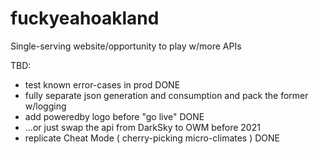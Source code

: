 fuckyeahoakland
===============
Single-serving website/opportunity to play w/more APIs

TBD: 
- test known error-cases in prod DONE
- fully separate json generation and consumption and pack the former w/logging
- add poweredby logo before "go live" DONE
- ...or just swap the api from DarkSky to OWM before 2021
- replicate Cheat Mode ( cherry-picking micro-climates ) DONE

